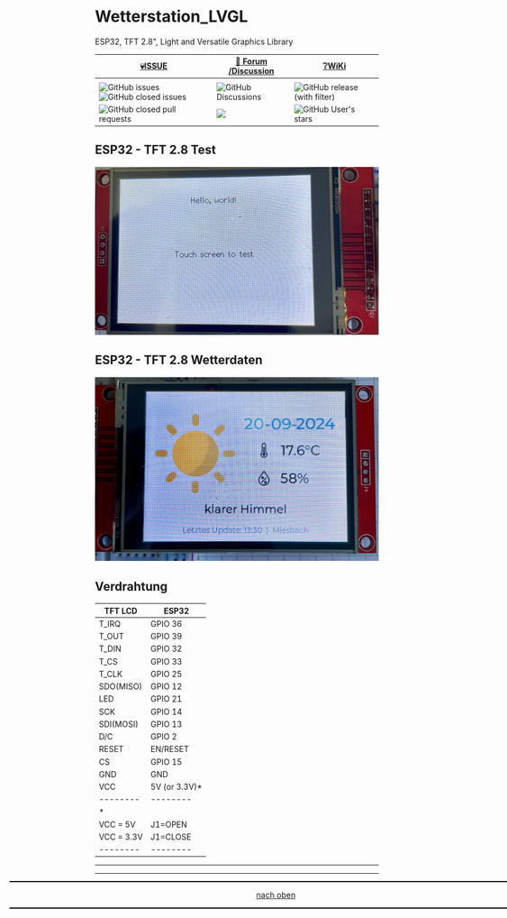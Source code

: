 # Wetterstation_LVGL
ESP32, TFT 2.8", Light and Versatile Graphics Library


<a name="oben"></a>

<div align="center">

  |[:skull:ISSUE](https://github.com/frankyhub/Wetterstation_LVGL/issues?q=is%3Aissue)|[:speech_balloon: Forum /Discussion](https://github.com/frankyhub/Wetterstation_LVGL/discussions)|[:grey_question:WiKi](https://github.com/frankyhub/Wetterstation_LVGL/wiki)|
|--|--|--|
| | | |
|![GitHub issues](https://img.shields.io/github/issues/frankyhub/Wetterstation_LVGL)![GitHub closed issues](https://img.shields.io/github/issues-closed/frankyhub/Wetterstation_LVGL)|![GitHub Discussions](https://img.shields.io/github/discussions/frankyhub/Wetterstation_LVGL)|![GitHub release (with filter)](https://img.shields.io/github/v/release/frankyhub/Wetterstation_LVGL)|
|![GitHub closed pull requests](https://img.shields.io/github/issues-pr-closed/finaldie/skull.svg)[](https://github.com/frankyhub/Wetterstation_LVGL/pulls)|[<img src="https://img.shields.io/github/license/finaldie/skull.svg">](https://github.com/frankyhub/Wetterstation_LVGL/blob/main/LICENSE.md)| ![GitHub User's stars](https://img.shields.io/github/stars/frankyhub)|
</div>


## ESP32 - TFT 2.8 Test

![Bild](pic/Wetter00.png)

## ESP32 - TFT 2.8 Wetterdaten

![Bild](pic/Wetter01.png)

## Verdrahtung

| TFT LCD | ESP32 | 
| -------- | -------- | 
| T_IRQ	|   GPIO 36| 
| T_OUT	|   GPIO 39| 
| T_DIN| 	  GPIO 32| 
| T_CS	 |  GPIO 33| 
| T_CLK	 |  GPIO 25| 
| SDO(MISO)| 	GPIO 12| 
| LED	|   GPIO 21| 
| SCK	|   GPIO 14| 
| SDI(MOSI)| 	GPIO 13| 
| D/C| 	  GPIO 2| 
| RESET| 	EN/RESET| 
| CS	|   GPIO 15| 
| GND	|   GND| 
| VCC	|   5V (or 3.3V)*| 
| -------- | -------- | 
| *| | 
| VCC = 5V | J1=OPEN| 
| VCC = 3.3V | J1=CLOSE| 
| -------- | -------- | 


---

<div style="position:absolute; left:2cm; ">   
<ol class="breadcrumb" style="border-top: 2px solid black;border-bottom:2px solid black; height: 45px; width: 900px;"> <p align="center"><a href="#oben">nach oben</a></p></ol>
</div>  

---
